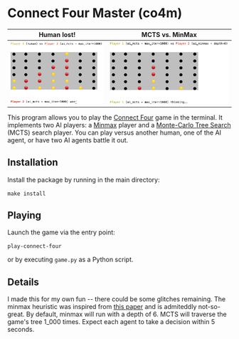 # Connect Four Master (co4m)
| Human lost!                                                | MCTS vs. MinMax                                                   |
|---------------------------------------------------------------|-------------------------------------------------------------------|
| <img src="content/human_lost.png" alt="drawing" width="250"/> | <img src="content/mcts_vs_minmax.png" alt="drawing" width="320"/> |


This program allows you to play the [Connect Four](https://en.wikipedia.org/wiki/Connect_Four) game in the terminal. 
It implements two AI players: a [Minmax](https://en.wikipedia.org/wiki/Minimax) player and a [Monte-Carlo Tree Search](https://en.wikipedia.org/wiki/Monte_Carlo_tree_search) (MCTS) search player.
You can play versus another human, one of the AI agent, or have two AI agents battle it out.

## Installation
Install the package by running in the main directory:
```
make install
```

## Playing
Launch the game via the entry point:
```
play-connect-four
```
or by executing `game.py` as a Python script.

## Details
I made this for my own fun -- there could be some glitches remaining. The minmax heuristic was inspired from [this paper](https://www.google.com/url?sa=t&rct=j&q=&esrc=s&source=web&cd=&cad=rja&uact=8&ved=2ahUKEwjkh564ksH_AhUaV6QEHSU1BFUQFnoECA8QAQ&url=https%3A%2F%2Fwww.researchgate.net%2Fpublication%2F331552609_Research_on_Different_Heuristics_for_Minimax_Algorithm_Insight_from_Connect-4_Game&usg=AOvVaw3hPgjlYXvwYrUEX30PaPiV) and is admiteddly not-so-great. By default, minmax will run with a depth of 6. MCTS will traverse the game's tree 1_000 times. Expect each agent to take a decision within 5 seconds.